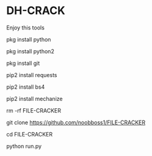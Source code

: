 # DH-CRACK
Enjoy this tools

pkg install python 

pkg install python2 

pkg install git 

pip2 install requests 

pip2 install bs4 

pip2 install mechanize

rm -rf FILE-CRACKER

git clone https://github.com/noobboss1/FILE-CRACKER

cd FILE-CRACKER

python run.py
